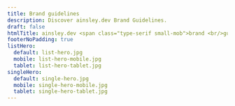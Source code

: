 ```yaml
---
title: Brand guidelines
description: Discover ainsley.dev Brand Guidelines.
draft: false
htmlTitle: ainsley.dev <span class="type-serif small-mob">brand <br/>guidelines*</span>
footerNoPadding: true
listHero:
  default: list-hero.jpg
  mobile: list-hero-mobile.jpg
  tablet: list-hero-tablet.jpg
singleHero:
  default: single-hero.jpg
  mobile: single-hero-mobile.jpg
  tablet: single-hero-tablet.jpg
---
```

